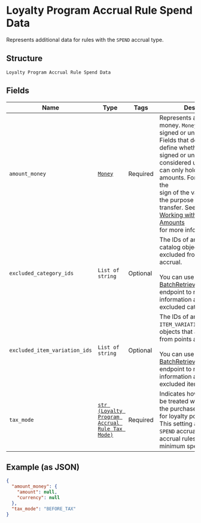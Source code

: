 
# Loyalty Program Accrual Rule Spend Data

Represents additional data for rules with the `SPEND` accrual type.

## Structure

`Loyalty Program Accrual Rule Spend Data`

## Fields

| Name | Type | Tags | Description |
|  --- | --- | --- | --- |
| `amount_money` | [`Money`](../../doc/models/money.md) | Required | Represents an amount of money. `Money` fields can be signed or unsigned.<br>Fields that do not explicitly define whether they are signed or unsigned are<br>considered unsigned and can only hold positive amounts. For signed fields, the<br>sign of the value indicates the purpose of the money transfer. See<br>[Working with Monetary Amounts](https://developer.squareup.com/docs/build-basics/working-with-monetary-amounts)<br>for more information. |
| `excluded_category_ids` | `List of string` | Optional | The IDs of any `CATEGORY` catalog objects that are excluded from points accrual.<br><br>You can use the [BatchRetrieveCatalogObjects](../../doc/api/catalog.md#batch-retrieve-catalog-objects)<br>endpoint to retrieve information about the excluded categories. |
| `excluded_item_variation_ids` | `List of string` | Optional | The IDs of any `ITEM_VARIATION` catalog objects that are excluded from points accrual.<br><br>You can use the [BatchRetrieveCatalogObjects](../../doc/api/catalog.md#batch-retrieve-catalog-objects)<br>endpoint to retrieve information about the excluded item variations. |
| `tax_mode` | [`str (Loyalty Program Accrual Rule Tax Mode)`](../../doc/models/loyalty-program-accrual-rule-tax-mode.md) | Required | Indicates how taxes should be treated when calculating the purchase amount used for loyalty points accrual.<br>This setting applies only to `SPEND` accrual rules or `VISIT` accrual rules that have a minimum spend requirement. |

## Example (as JSON)

```json
{
  "amount_money": {
    "amount": null,
    "currency": null
  },
  "tax_mode": "BEFORE_TAX"
}
```

